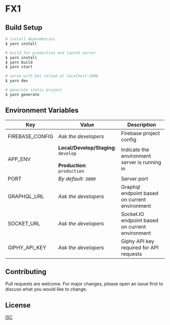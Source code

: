 # FX1

## Build Setup

```bash
# install dependencies
$ yarn install

# build for production and launch server
$ yarn install
$ yarn build
$ yarn start

# serve with hot reload at localhost:3000
$ yarn dev

# generate static project
$ yarn generate
```


## Environment Variables

| Key             | Value                                                                                      | Description                                     |
| --------------- | ------------------------------------------------------------------------------------------ | ----------------------------------------------- |
| FIREBASE_CONFIG | _Ask the developers_                                                                       | Firebase project config                         |
| APP_ENV         | **Local/Develop/Staging**: <br />`develop` <br /><br /> **Production**: <br />`production` | Indicate the environment server is running in   |
| PORT            | _By default: `3000`_                                                                       | Server port                                     |
| GRAPHQL_URL     | _Ask the developers_                                                                       | Graphql endpoint based on current environment   |
| SOCKET_URL      | _Ask the developers_                                                                       | Socket.IO endpoint based on current environment |
| GIPHY_API_KEY   | _Ask the developers_                                                                       | Giphy API key required for API requests         |

## Contributing

Pull requests are welcome. For major changes, please open an issue first to discuss what you would like to change.

## License

[ISC](https://choosealicense.com/licenses/isc/)

